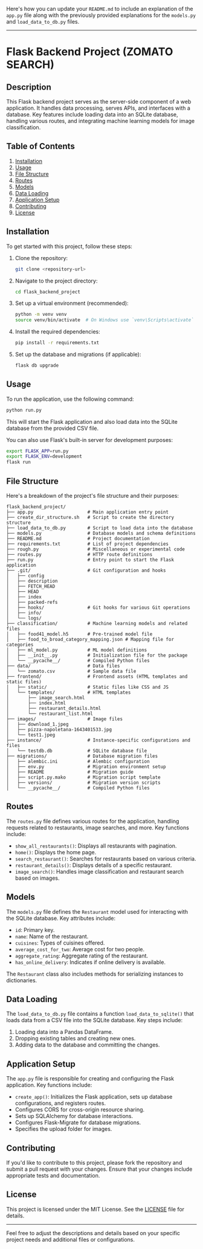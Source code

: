 Here's how you can update your `README.md` to include an explanation of the `app.py` file along with the previously provided explanations for the `models.py` and `load_data_to_db.py` files.

---

# Flask Backend Project (ZOMATO SEARCH)

## Description

This Flask backend project serves as the server-side component of a web application. It handles data processing, serves APIs, and interfaces with a database. Key features include loading data into an SQLite database, handling various routes, and integrating machine learning models for image classification.

## Table of Contents

1. [Installation](#installation)
2. [Usage](#usage)
3. [File Structure](#file-structure)
4. [Routes](#routes)
5. [Models](#models)
6. [Data Loading](#data-loading)
7. [Application Setup](#application-setup)
8. [Contributing](#contributing)
9. [License](#license)

## Installation

To get started with this project, follow these steps:

1. Clone the repository:
    ```bash
    git clone <repository-url>
    ```

2. Navigate to the project directory:
    ```bash
    cd flask_backend_project
    ```

3. Set up a virtual environment (recommended):
    ```bash
    python -m venv venv
    source venv/bin/activate  # On Windows use `venv\Scripts\activate`
    ```

4. Install the required dependencies:
    ```bash
    pip install -r requirements.txt
    ```

5. Set up the database and migrations (if applicable):
    ```bash
    flask db upgrade
    ```

## Usage

To run the application, use the following command:

```bash
python run.py
```

This will start the Flask application and also load data into the SQLite database from the provided CSV file.

You can also use Flask's built-in server for development purposes:

```bash
export FLASK_APP=run.py
export FLASK_ENV=development
flask run
```

## File Structure

Here's a breakdown of the project's file structure and their purposes:

```
flask_backend_project/
├── app.py                    # Main application entry point
├── create_dir_structure.sh   # Script to create the directory structure
├── load_data_to_db.py        # Script to load data into the database
├── models.py                 # Database models and schema definitions
├── README.md                 # Project documentation
├── requirements.txt          # List of project dependencies
├── rough.py                  # Miscellaneous or experimental code
├── routes.py                 # HTTP route definitions
├── run.py                    # Entry point to start the Flask application
├── .git/                     # Git configuration and hooks
│   ├── config
│   ├── description
│   ├── FETCH_HEAD
│   ├── HEAD
│   ├── index
│   ├── packed-refs
│   ├── hooks/                # Git hooks for various Git operations
│   ├── info/
│   └── logs/
├── classification/           # Machine learning models and related files
│   ├── food41_model.h5       # Pre-trained model file
│   ├── food_to_broad_category_mapping.json # Mapping file for categories
│   ├── ml_model.py           # ML model definitions
│   ├── __init__.py           # Initialization file for the package
│   └── __pycache__/          # Compiled Python files
├── data/                     # Data files
│   └── zomato.csv            # Sample data file
├── frontend/                 # Frontend assets (HTML templates and static files)
│   ├── static/               # Static files like CSS and JS
│   └── templates/            # HTML templates
│       ├── image_search.html
│       ├── index.html
│       ├── restaurant_details.html
│       └── restaurant_list.html
├── images/                   # Image files
│   ├── download_1.jpeg
│   ├── pizza-napoletana-1643401533.jpg
│   └── test1.jpeg
├── instance/                 # Instance-specific configurations and files
│   └── testdb.db             # SQLite database file
├── migrations/               # Database migration files
│   ├── alembic.ini           # Alembic configuration
│   ├── env.py                # Migration environment setup
│   ├── README                # Migration guide
│   ├── script.py.mako        # Migration script template
│   ├── versions/             # Migration version scripts
│   └── __pycache__/          # Compiled Python files
```

## Routes

The `routes.py` file defines various routes for the application, handling requests related to restaurants, image searches, and more. Key functions include:

- `show_all_restaurants()`: Displays all restaurants with pagination.
- `home()`: Displays the home page.
- `search_restaurant()`: Searches for restaurants based on various criteria.
- `restaurant_details()`: Displays details of a specific restaurant.
- `image_search()`: Handles image classification and restaurant search based on images.

## Models

The `models.py` file defines the `Restaurant` model used for interacting with the SQLite database. Key attributes include:

- `id`: Primary key.
- `name`: Name of the restaurant.
- `cuisines`: Types of cuisines offered.
- `average_cost_for_two`: Average cost for two people.
- `aggregate_rating`: Aggregate rating of the restaurant.
- `has_online_delivery`: Indicates if online delivery is available.

The `Restaurant` class also includes methods for serializing instances to dictionaries.

## Data Loading

The `load_data_to_db.py` file contains a function `load_data_to_sqlite()` that loads data from a CSV file into the SQLite database. Key steps include:

1. Loading data into a Pandas DataFrame.
2. Dropping existing tables and creating new ones.
3. Adding data to the database and committing the changes.

## Application Setup

The `app.py` file is responsible for creating and configuring the Flask application. Key functions include:

- `create_app()`: Initializes the Flask application, sets up database configurations, and registers routes.
- Configures CORS for cross-origin resource sharing.
- Sets up SQLAlchemy for database interactions.
- Configures Flask-Migrate for database migrations.
- Specifies the upload folder for images.

## Contributing

If you'd like to contribute to this project, please fork the repository and submit a pull request with your changes. Ensure that your changes include appropriate tests and documentation.

## License

This project is licensed under the MIT License. See the [LICENSE](LICENSE) file for details.

---

Feel free to adjust the descriptions and details based on your specific project needs and additional files or configurations.